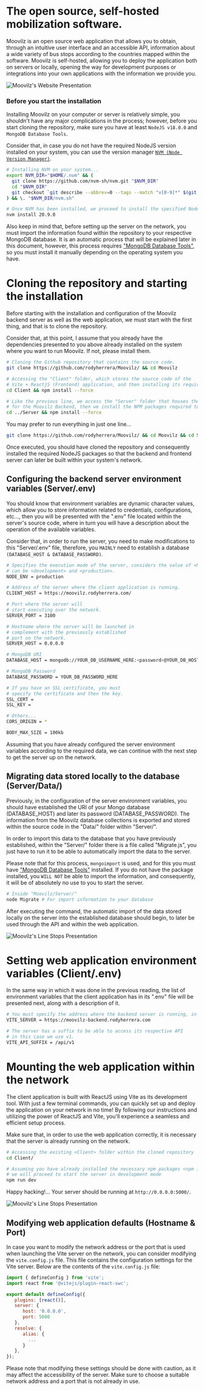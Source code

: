 # The open source, self-hosted mobilization software.
Moovilz is an open source web application that allows you to obtain, through an intuitive user interface and an accessible API, information about a wide variety of bus stops according to the countries mapped within the software. Moovilz is self-hosted, allowing you to deploy the application both on servers or locally, opening the way for development purposes or integrations into your own applications with the information we provide you.

![Moovilz's Website Presentation](/Screenshots/MOOVILZ_HOME_PAGE.png)

### Before you start the installation
Installing Moovilz on your computer or server is relatively simple, you shouldn't have any major complications in the process; however, before you start cloning the repository, make sure you have at least `NodeJS v18.0.0` and `MongoDB Database Tools`.

Consider that, in case you do not have the required NodeJS version installed on your system, you can use the version manager [`NVM (Node Version Manager)`](https://github.com/nvm-sh/nvm#installing-and-updating).

```bash
# Installing NVM on your system...
export NVM_DIR="$HOME/.nvm" && (
  git clone https://github.com/nvm-sh/nvm.git "$NVM_DIR"
  cd "$NVM_DIR"
  git checkout `git describe --abbrev=0 --tags --match "v[0-9]*" $(git rev-list --tags --max-count=1)`
) && \. "$NVM_DIR/nvm.sh"

# Once NVM has been installed, we proceed to install the specified NodeJS version (>= 18.0.0)
nvm install 20.9.0
```

Also keep in mind that, before setting up the server on the network, you must import the information found within the repository to your respective MongoDB database. It is an automatic process that will be explained later in this document, however, this process requires ["MongoDB Database Tools"](https://www.mongodb.com/docs/database-tools/installation/installation/), so you must install it manually depending on the operating system you have.

# Cloning the repository and starting the installation
Before starting with the installation and configuration of the Moovilz backend server as well as the web application, we must start with the first thing, and that is to clone the repository.

Consider that, at this point, I assume that you already have the dependencies presented to you above already installed on the system where you want to run Moovilz. If not, please install them.

```bash
# Cloning the Github repository that contains the source code.
git clone https://github.com/rodyherrera/Moovilz/ && cd Moovilz

# Accessing the "Client" folder, which stores the source code of the 
# Vite + ReactjS (Frontend) application, and then installing its required modules from NPM.
cd Client && npm install --force 

# Like the previous line, we access the "Server" folder that houses the source code 
# for the Moovilz Backend, then we install the NPM packages required to mount on the network.
cd ../Server && npm install --force 
```

You may prefer to run everything in just one line...

```bash
git clone https://github.com/rodyherrera/Moovilz/ && cd Moovilz && cd Server && npm install --force && cd ../Client && npm install --force && cd ..
```

Once executed, you should have cloned the repository and consequently installed the required NodeJS packages so that the backend and frontend server can later be built within your system's network.

## Configuring the backend server environment variables (Server/.env)
You should know that environment variables are dynamic character values, which allow you to store information related to credentials, configurations, etc..., then you will be presented with the ".env" file located within the server's source code, where in turn you will have a description about the operation of the available variables.

Consider that, in order to run the server, you need to make modifications to this "Server/.env" file, therefore, you `MAINLY` need to establish a database `(DATABASE_HOST & DATABASE_PASSWORD)`.

```bash
# Specifies the execution mode of the server, considers the value of <NODE_ENV>
# can be <development> and <production>.
NODE_ENV = production

# Address of the server where the client application is running.
CLIENT_HOST = https://moovilz.rodyherrera.com/

# Port where the server will 
# start executing over the network.
SERVER_PORT = 3100

# Hostname where the server will be launched in 
# complement with the previously established 
# port on the network.
SERVER_HOST = 0.0.0.0

# MongoDB URI
DATABASE_HOST = mongodb://YOUR_DB_USERNAME_HERE:<password>@YOUR_DB_HOSTNAME_HERE:YOUR_DB_PORT_HERE/YOUR_DB_HERE

# MongoDB Password
DATABASE_PASSWORD = YOUR_DB_PASSWORD_HERE

# If you have an SSL certificate, you must 
# specify the certificate and then the key.
SSL_CERT = 
SSL_KEY = 

# Others...
CORS_ORIGIN = *

BODY_MAX_SIZE = 100kb
```

Assuming that you have already configured the server environment variables according to the required data, we can continue with the next step to get the server up on the network.

## Migrating data stored locally to the database (Server/Data/)
Previously, in the configuration of the server environment variables, you should have established the URI of your Mongo database (DATABASE_HOST) and later its password (DATABASE_PASSWORD). The information from the Moovilz database collections is exported and stored within the source code in the "Data/" folder within "Server/".

In order to import this data to the database that you have previously established, within the "Server/" folder there is a file called "Migrate.js", you just have to run it to be able to automatically import the data to the server.

Please note that for this process, `mongoimport` is used, and for this you must have ["MongoDB Database Tools"](https://www.mongodb.com/docs/database-tools/installation/installation/) installed. If you do not have the package installed, you `WILL NOT` be able to import the information, and consequently, it will be of absolutely no use to you to start the server.

```bash
# Inside "Moovilz/Server/"
node Migrate # For import information to your database
```

After executing the command, the automatic import of the data stored locally on the server into the established database should begin, to later be used through the API and within the web application.

![Moovilz's Line Stops Presentation](/Screenshots/MOOVILZ_LINE_STOPS.png)

# Setting web application environment variables (Client/.env)
In the same way in which it was done in the previous reading, the list of environment variables that the client application has in its ".env" file will be presented next, along with a description of it.

```bash
# You must specify the address where the backend server is running, in this case, by default this is the production URL of the DEMO.
VITE_SERVER = https://moovilz-backend.rodyherrera.com

# The server has a suffix to be able to access its respective API
# in this case we use v1.
VITE_API_SUFFIX = /api/v1
```

# Mounting the web application within the network
The client application is built with ReactJS using Vite as its development tool. With just a few terminal commands, you can quickly set up and deploy the application on your network in no time! By following our instructions and utilizing the power of ReactJS and Vite, you'll experience a seamless and efficient setup process.

Make sure that, in order to use the web application correctly, it is necessary that the server is already running on the network.

```bash
# Accessing the existing <Client> folder within the cloned repository
cd Client/

# Assuming you have already installed the necessary npm packages <npm install --force>
# we will proceed to start the server in development mode
npm run dev
```

Happy hacking!... Your server should be running at `http://0.0.0.0:5000/`.

![Moovilz's Line Stops Presentation](/Screenshots/MOOVILZ_CL_CITIES.png)

## Modifying web application defaults (Hostname & Port)
In case you want to modify the network address or the port that is used when launching the Vite server on the network, you can consider modifying the `vite.config.js` file. This file contains the configuration settings for the Vite server. Below are the contents of the `vite.config.js` file:

```javascript
import { defineConfig } from 'vite';
import react from '@vitejs/plugin-react-swc';

export default defineConfig({
   plugins: [react()],
   server: {
      host: '0.0.0.0',
      port: 5000
   },
   resolve: {
      alias: {
        ...
      }
   },
});
```
Please note that modifying these settings should be done with caution, as it may affect the accessibility of the server. Make sure to choose a suitable network address and a port that is not already in use.